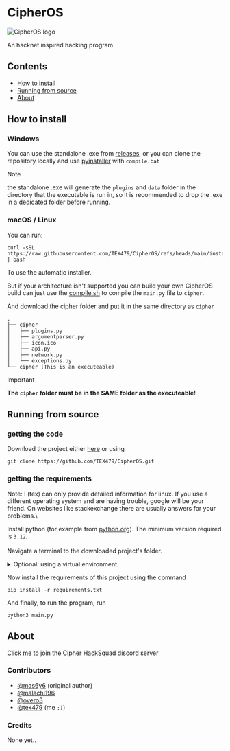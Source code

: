 # CipherOS

<picture>
  <source media="(prefers-color-scheme: dark)" srcset="https://raw.githubusercontent.com/TEX479/CipherOS/refs/heads/main/logos/banner.png">
  <source media="(prefers-color-scheme: light)" srcset="https://raw.githubusercontent.com/TEX479/CipherOS/refs/heads/main/logos/banner_black.png">
  <img alt="CipherOS logo" src="https://user-images.githubusercontent.com/25423296/163456779-a8556205-d0a5-45e2-ac17-42d089e3c3f8.png">
</picture>


An hacknet inspired hacking program

## Contents
- [How to install](#how-to-install)
- [Running from source](#running-from-source)
- [About](#about)

## How to install

### Windows
You can use the standalone .exe from [releases](https://github.com/mas6y6/CipherOS/releases), or you can clone the repository locally and use [pyinstaller](https://pyinstaller.org/en/stable/) with `compile.bat`

> [!NOTE]
> the standalone .exe will generate the `plugins` and `data` folder in the directory that the executable is run in, so it is recommended to drop the .exe in a dedicated folder before running.

### macOS / Linux
You can run:
```
curl -sSL https://raw.githubusercontent.com/TEX479/CipherOS/refs/heads/main/installer.sh | bash
```
To use the automatic installer.

But if your architecture isn't supported you can build your own CipherOS build can just use the [compile.sh](https://github.com/TEX479/CipherOS/blob/main/compile.sh) to compile the `main.py` file to `cipher`.

And download the cipher folder and put it in the same directory as `cipher`
```tree
.
├── cipher
│   ├── plugins.py
│   ├── argumentparser.py
│   ├── icon.ico
│   ├── api.py
│   ├── network.py
│   └── exceptions.py
└── cipher (This is an executeable)
```
> [!IMPORTANT]
> **The `cipher` folder must be in the SAME folder as the executeable!**

## Running from source
### getting the code
Download the project either [here](https://github.com/TEX479/CipherOS/archive/refs/heads/main.zip) or using
```shell
git clone https://github.com/TEX479/CipherOS.git
```
### getting the requirements
Note: I (tex) can only provide detailed information for linux. If you use a different operating system and are having trouble, google will be your friend. On websites like stackexchange there are usually answers for your problems.\

Install python (for example from [python.org](python.org)). The minimum version required is `3.12`.\
\
Navigate a terminal to the downloaded project's folder.
<details>
<summary>Optional: using a virtual environment</summary>

I recommend to use a [virtual environment](https://docs.python.org/3/library/venv.html) for installing the required packages. To do this, run
```shell
python3 -m pip install venv
python3 -m venv venv
source venv/bin/activate
```
If you do this, you'll have to run `source venv/bin/activate` every time you want to run the program, but you are not risking to break any system-required libraries or requirements for other projects.
</details>

Now install the requirements of this project using the command
```shell
pip install -r requirements.txt
```
And finally, to run the program, run
```shell
python3 main.py
```

## About
[Click me](https://discord.gg/4HJrhKhWgj) to join the Cipher HackSquad discord server

### Contributors
+ [@mas6y6](https://github.com/mas6y6) (original author)
+ [@malachi196](https://github.com/malachi196)
+ [@overo3](https://github.com/Overo3)
+ [@tex479](https://github.com/TEX479) (me `;)`)

### Credits
None yet..
